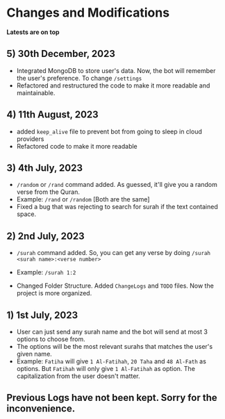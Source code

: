 # Changes and Modifications
**Latests are on top**


## 5) 30th December, 2023
- Integrated MongoDB to store user's data. Now, the bot will remember the user's preference. To change `/settings`
- Refactored and restructured the code to make it more readable and maintainable.



## 4) 11th August, 2023
- added `keep_alive` file to prevent bot from going to sleep in cloud providers
- Refactored code to make it more readable


## 3) 4th July, 2023
- `/random` or `/rand` command added. As guessed, it'll give you a random verse from the Quran.
- Example: `/rand` or `/random` [Both are the same]
- Fixed a bug that was rejecting to search for surah if the text contained space. 


## 2) 2nd July, 2023
- `/surah` command added. So, you can get any verse by doing `/surah <surah name>:<verse number>`
- Example: `/surah 1:2`

- Changed Folder Structure. Added `ChangeLogs` and `TODO` files. Now the project is more organized.


## 1) 1st July, 2023
- User can just send any surah name and the bot will send at most 3 options to choose from.
- The options will be the most relevant surahs that matches the user's given name.
- Example: `Fatiha` will give `1 Al-Fatihah`, `20 Taha` and `48 Al-Fath` as options. But `Fatihah` will only give `1 Al-Fatihah` as option. The capitalization from the user doesn't matter.


## Previous Logs have not been kept. Sorry for the inconvenience.